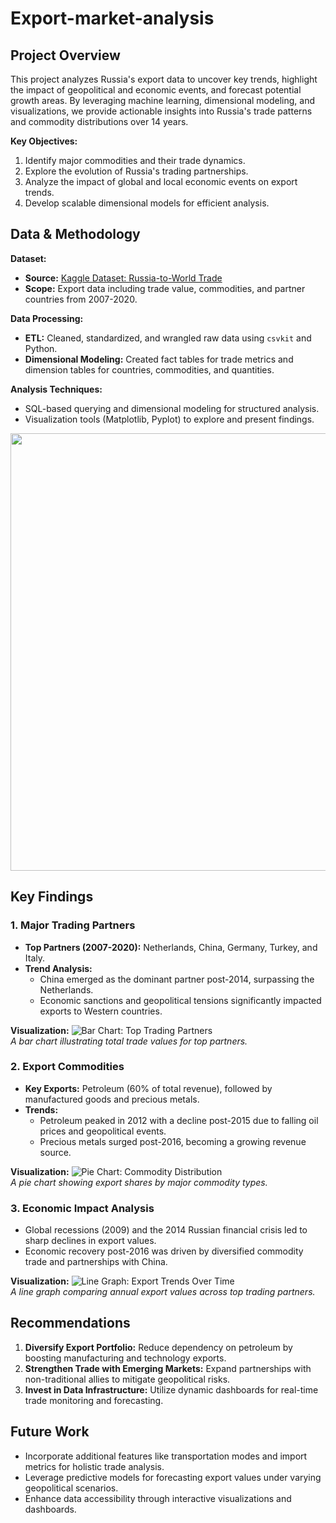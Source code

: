 # Export-market-analysis

## Project Overview
This project analyzes Russia's export data to uncover key trends, highlight the impact of geopolitical and economic events, and forecast potential growth areas. By leveraging machine learning, dimensional modeling, and visualizations, we provide actionable insights into Russia's trade patterns and commodity distributions over 14 years.

**Key Objectives:**
1. Identify major commodities and their trade dynamics.
2. Explore the evolution of Russia's trading partnerships.
3. Analyze the impact of global and local economic events on export trends.
4. Develop scalable dimensional models for efficient analysis.


## Data & Methodology
**Dataset:**
- **Source:** [Kaggle Dataset: Russia-to-World Trade](https://www.kaggle.com/datasets/pranav941/russia-to-world-trade14m-data-points)
- **Scope:** Export data including trade value, commodities, and partner countries from 2007-2020.

**Data Processing:**
- **ETL:** Cleaned, standardized, and wrangled raw data using `csvkit` and Python.
- **Dimensional Modeling:** Created fact tables for trade metrics and dimension tables for countries, commodities, and quantities.

**Analysis Techniques:**
- SQL-based querying and dimensional modeling for structured analysis.
- Visualization tools (Matplotlib, Pyplot) to explore and present findings.
<img src="" width = 1000 height = 700>

## Key Findings

### 1. Major Trading Partners
- **Top Partners (2007-2020):** Netherlands, China, Germany, Turkey, and Italy.
- **Trend Analysis:** 
  - China emerged as the dominant partner post-2014, surpassing the Netherlands.
  - Economic sanctions and geopolitical tensions significantly impacted exports to Western countries.

**Visualization:**
![Bar Chart: Top Trading Partners](#)  
*A bar chart illustrating total trade values for top partners.*


### 2. Export Commodities
- **Key Exports:** Petroleum (60% of total revenue), followed by manufactured goods and precious metals.
- **Trends:** 
  - Petroleum peaked in 2012 with a decline post-2015 due to falling oil prices and geopolitical events.
  - Precious metals surged post-2016, becoming a growing revenue source.

**Visualization:**
![Pie Chart: Commodity Distribution](#)  
*A pie chart showing export shares by major commodity types.*


### 3. Economic Impact Analysis
- Global recessions (2009) and the 2014 Russian financial crisis led to sharp declines in export values.
- Economic recovery post-2016 was driven by diversified commodity trade and partnerships with China.

**Visualization:**
![Line Graph: Export Trends Over Time](#)  
*A line graph comparing annual export values across top trading partners.*


## Recommendations
1. **Diversify Export Portfolio:** Reduce dependency on petroleum by boosting manufacturing and technology exports.
2. **Strengthen Trade with Emerging Markets:** Expand partnerships with non-traditional allies to mitigate geopolitical risks.
3. **Invest in Data Infrastructure:** Utilize dynamic dashboards for real-time trade monitoring and forecasting.


## Future Work
- Incorporate additional features like transportation modes and import metrics for holistic trade analysis.
- Leverage predictive models for forecasting export values under varying geopolitical scenarios.
- Enhance data accessibility through interactive visualizations and dashboards.
